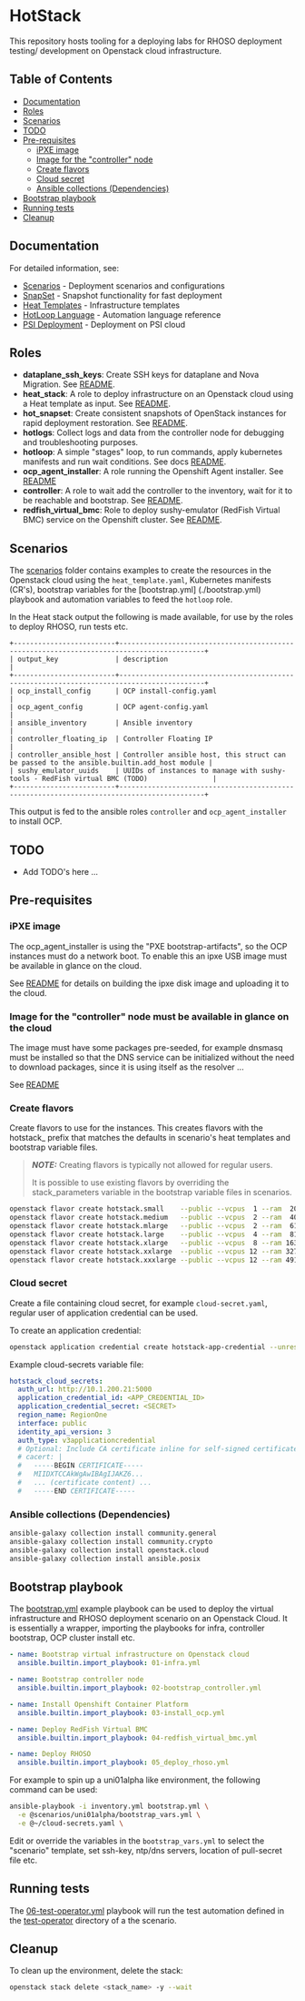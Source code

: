 # HotStack

This repository hosts tooling for a deploying labs for RHOSO deployment testing/
development on Openstack cloud infrastructure.

## Table of Contents

- [Documentation](#documentation)
- [Roles](#roles)
- [Scenarios](#scenarios)
- [TODO](#todo)
- [Pre-requisites](#pre-requisites)
  - [iPXE image](#ipxe-image)
  - [Image for the "controller" node](#image-for-the-controller-node-must-be-available-in-glance-on-the-cloud)
  - [Create flavors](#create-flavors)
  - [Cloud secret](#cloud-secret)
  - [Ansible collections (Dependencies)](#ansible-collections-dependencies)
- [Bootstrap playbook](#bootstrap-playbook)
- [Running tests](#running-tests)
- [Cleanup](#cleanup)

## Documentation

For detailed information, see:

- [Scenarios](docs/hotstack_scenarios.md) - Deployment scenarios and configurations
- [SnapSet](docs/hotstack_snapset.md) - Snapshot functionality for fast deployment
- [Heat Templates](docs/hotstack_heat_templates.md) - Infrastructure templates
- [HotLoop Language](docs/hotloop_lang.md) - Automation language reference
- [PSI Deployment](docs/deploy_hotstack_on_psi.md) - Deployment on PSI cloud

## Roles

- **dataplane_ssh_keys**: Create SSH keys for dataplane and Nova Migration.
  See [README](roles/dataplane_ssh_keys/README.md).
- **heat_stack**: A role to deploy infrastructure on an Openstack cloud using
  a Heat template as input. See [README](roles/heat_stack/README.md).
- **hot_snapset**: Create consistent snapshots of OpenStack instances for rapid
  deployment restoration. See [README](roles/hot_snapset/README.md).
- **hotlogs**: Collect logs and data from the controller node for debugging
  and troubleshooting purposes.
- **hotloop**: A simple "stages" loop, to run commands,
  apply kubernetes manifests and run wait conditions. See docs
  [README](roles/hotloop/README.md).
- **ocp_agent_installer**: A role running the Openshift Agent installer.
  See [README](roles/ocp_agent_installer/README.md)
- **controller**: A role to wait add the controller to the inventory, wait for
  it to be reachable and bootstrap. See [README](roles/controller/README.md).
- **redfish_virtual_bmc**: Role to deploy sushy-emulator (RedFish Virtual BMC)
  service on the Openshift cluster. See [README](roles/redfish_virtual_bmc/README.md).

## Scenarios

The [scenarios](scenarios/) folder contains examples to create the
resources in the Openstack cloud using the `heat_template.yaml`, Kubernetes
manifests (CR's), bootstrap variables for the [bootstrap.yml] (./bootstrap.yml)
playbook and automation variables to feed the `hotloop` role.

In the Heat stack output the following is made available, for use by the
roles to deploy RHOSO, run tests etc.

```console
+-------------------------+-------------------------------------------------------------------------------------------+
| output_key              | description                                                                               |
+-------------------------+-------------------------------------------------------------------------------------------+
| ocp_install_config      | OCP install-config.yaml                                                                   |
| ocp_agent_config        | OCP agent-config.yaml                                                                     |
| ansible_inventory       | Ansible inventory                                                                         |
| controller_floating_ip  | Controller Floating IP                                                                    |
| controller_ansible_host | Controller ansible host, this struct can be passed to the ansible.builtin.add_host module |
| sushy_emulator_uuids    | UUIDs of instances to manage with sushy-tools - RedFish virtual BMC (TODO)                |
+-------------------------+-------------------------------------------------------------------------------------------+
```

This output is fed to the ansible roles `controller` and `ocp_agent_installer`
to install OCP.

## TODO

- Add TODO's here ...

## Pre-requisites

### iPXE image

The ocp_agent_installer is using the "PXE bootstrap-artifacts", so the OCP
instances must do a network boot. To enable this an ipxe USB image must be
available in glance on the cloud.

See [README](./ipxe/README.md) for details on building the
ipxe disk image and uploading it to the cloud.

### Image for the "controller" node must be available in glance on the cloud

The image must have some packages pre-seeded, for example dnsmasq must be
installed so that the DNS service can be initialized without the need to
download packages, since it is using itself as the resolver ...

See [README](./images/README.md)

### Create flavors

Create flavors to use for the instances. This creates flavors with the
hotstack_ prefix that matches the defaults in scenario's heat templates and
bootstrap variable files.

> **_NOTE:_** Creating flavors is typically not allowed for regular users.
>
> It is possible to use existing flavors by overriding the stack_parameters
> variable in the bootstrap variable files in scenarios.

```bash
openstack flavor create hotstack.small    --public --vcpus  1 --ram  2048 --disk  20
openstack flavor create hotstack.medium   --public --vcpus  2 --ram  4096 --disk  40
openstack flavor create hotstack.mlarge   --public --vcpus  2 --ram  6144 --disk  40
openstack flavor create hotstack.large    --public --vcpus  4 --ram  8192 --disk  80
openstack flavor create hotstack.xlarge   --public --vcpus  8 --ram 16384 --disk 160
openstack flavor create hotstack.xxlarge  --public --vcpus 12 --ram 32768 --disk 160
openstack flavor create hotstack.xxxlarge --public --vcpus 12 --ram 49152 --disk 160
```

### Cloud secret

Create a file containing cloud secret, for example `cloud-secret.yaml`, regular
user of application credential can be used.

To create an application credential:

```bash
openstack application credential create hotstack-app-credential --unrestricted
```

Example cloud-secrets variable file:

```yaml
hotstack_cloud_secrets:
  auth_url: http://10.1.200.21:5000
  application_credential_id: <APP_CREDENTIAL_ID>
  application_credential_secret: <SECRET>
  region_name: RegionOne
  interface: public
  identity_api_version: 3
  auth_type: v3applicationcredential
  # Optional: Include CA certificate inline for self-signed certificates
  # cacert: |
  #   -----BEGIN CERTIFICATE-----
  #   MIIDXTCCAkWgAwIBAgIJAKZ6...
  #   ... (certificate content) ...
  #   -----END CERTIFICATE-----
```

### Ansible collections (Dependencies)

```bash
ansible-galaxy collection install community.general
ansible-galaxy collection install community.crypto
ansible-galaxy collection install openstack.cloud
ansible-galaxy collection install ansible.posix
```

## Bootstrap playbook

The [bootstrap.yml](./bootstrap.yml) example playbook can be used to deploy the
virtual infrastructure and RHOSO deployment scenario on an Openstack Cloud. It is
essentially a wrapper, importing the playbooks for infra, controller bootstrap,
OCP cluster install etc.

```yaml
- name: Bootstrap virtual infrastructure on Openstack cloud
  ansible.builtin.import_playbook: 01-infra.yml

- name: Bootstrap controller node
  ansible.builtin.import_playbook: 02-bootstrap_controller.yml

- name: Install Openshift Container Platform
  ansible.builtin.import_playbook: 03-install_ocp.yml

- name: Deploy RedFish Virtual BMC
  ansible.builtin.import_playbook: 04-redfish_virtual_bmc.yml

- name: Deploy RHOSO
  ansible.builtin.import_playbook: 05_deploy_rhoso.yml
```

For example to spin up a uni01alpha like environment, the following command
can be used:

```bash
ansible-playbook -i inventory.yml bootstrap.yml \
  -e @scenarios/uni01alpha/bootstrap_vars.yml \
  -e @~/cloud-secrets.yaml \
```

Edit or override the variables in the `bootstrap_vars.yml` to select the
"scenario" template, set ssh-key, ntp/dns servers, location of pull-secret
file etc.

## Running tests

The [06-test-operator.yml](./06-test-operator.yml) playbook will
run the test automation defined in the [test-operator](
scenarios/uni01alpha/test-operator) directory of a the scenario.

## Cleanup

To clean up the environment, delete the stack:

```bash
openstack stack delete <stack_name> -y --wait
```

